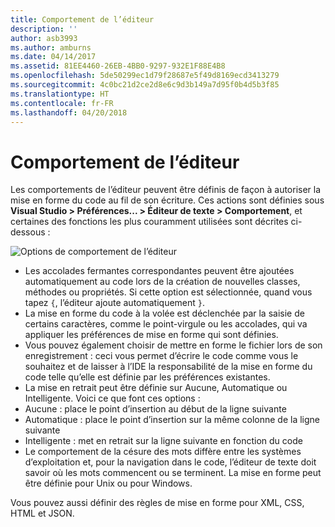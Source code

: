 ```yaml
---
title: Comportement de l’éditeur
description: ''
author: asb3993
ms.author: amburns
ms.date: 04/14/2017
ms.assetid: 81EE4460-26EB-4BB0-9297-932E1F88E4B8
ms.openlocfilehash: 5de50299ec1d79f28687e5f49d8169ecd3413279
ms.sourcegitcommit: 4c0bc21d2ce2d8e6c9d3b149a7d95f0b4d5b3f85
ms.translationtype: HT
ms.contentlocale: fr-FR
ms.lasthandoff: 04/20/2018
---
```

# <a name="editor-behavior"></a>Comportement de l’éditeur

Les comportements de l’éditeur peuvent être définis de façon à autoriser la mise en forme du code au fil de son écriture. Ces actions sont définies sous **Visual Studio > Préférences... > Éditeur de texte > Comportement**, et certaines des fonctions les plus couramment utilisées sont décrites ci-dessous :

![Options de comportement de l’éditeur](media/source-editor-image9.png)

*  Les accolades fermantes correspondantes peuvent être ajoutées automatiquement au code lors de la création de nouvelles classes, méthodes ou propriétés. Si cette option est sélectionnée, quand vous tapez `{`, l’éditeur ajoute automatiquement `}`.
* La mise en forme du code à la volée est déclenchée par la saisie de certains caractères, comme le point-virgule ou les accolades, qui va appliquer les préférences de mise en forme qui sont définies.
* Vous pouvez également choisir de mettre en forme le fichier lors de son enregistrement : ceci vous permet d’écrire le code comme vous le souhaitez et de laisser à l’IDE la responsabilité de la mise en forme du code telle qu’elle est définie par les préférences existantes.
* La mise en retrait peut être définie sur Aucune, Automatique ou Intelligente. Voici ce que font ces options :
 * Aucune : place le point d’insertion au début de la ligne suivante
 * Automatique : place le point d’insertion sur la même colonne de la ligne suivante
 * Intelligente : met en retrait sur la ligne suivante en fonction du code
* Le comportement de la césure des mots diffère entre les systèmes d’exploitation et, pour la navigation dans le code, l’éditeur de texte doit savoir où les mots commencent ou se terminent. La mise en forme peut être définie pour Unix ou pour Windows.

Vous pouvez aussi définir des règles de mise en forme pour XML, CSS, HTML et JSON.